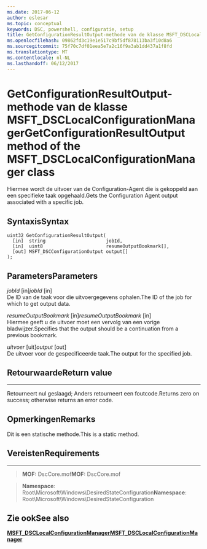 ```yaml
---
ms.date: 2017-06-12
author: eslesar
ms.topic: conceptual
keywords: DSC, powershell, configuratie, setup
title: GetConfigurationResultOutput-methode van de klasse MSFT_DSCLocalConfigurationManager
ms.openlocfilehash: 09862fd3c19e1e517c9bf5df878113ba3f10d8a6
ms.sourcegitcommit: 75f70c7df01eea5e7a2c16f9a3ab1dd437a1f8fd
ms.translationtype: MT
ms.contentlocale: nl-NL
ms.lasthandoff: 06/12/2017
---
```

# <a name="getconfigurationresultoutput-method-of-the-msftdsclocalconfigurationmanager-class"></a><span data-ttu-id="6190c-103">GetConfigurationResultOutput-methode van de klasse MSFT_DSCLocalConfigurationManager</span><span class="sxs-lookup"><span data-stu-id="6190c-103">GetConfigurationResultOutput method of the MSFT_DSCLocalConfigurationManager class</span></span>

<span data-ttu-id="6190c-104">Hiermee wordt de uitvoer van de Configuration-Agent die is gekoppeld aan een specifieke taak opgehaald.</span><span class="sxs-lookup"><span data-stu-id="6190c-104">Gets the Configuration Agent output associated with a specific job.</span></span>

<a name="syntax"></a><span data-ttu-id="6190c-105">Syntaxis</span><span class="sxs-lookup"><span data-stu-id="6190c-105">Syntax</span></span>
------

```mof
uint32 GetConfigurationResultOutput(
  [in]  string                      jobId,
  [in]  uint8                       resumeOutputBookmark[],
  [out] MSFT_DSCConfigurationOutput output[]
);
```

<a name="parameters"></a><span data-ttu-id="6190c-106">Parameters</span><span class="sxs-lookup"><span data-stu-id="6190c-106">Parameters</span></span>
----------

<span data-ttu-id="6190c-107">*jobId* \[in\]</span><span class="sxs-lookup"><span data-stu-id="6190c-107">*jobId* \[in\]</span></span>  
<span data-ttu-id="6190c-108">De ID van de taak voor die uitvoergegevens ophalen.</span><span class="sxs-lookup"><span data-stu-id="6190c-108">The ID of the job for which to get output data.</span></span>

<span data-ttu-id="6190c-109">*resumeOutputBookmark* \[in\]</span><span class="sxs-lookup"><span data-stu-id="6190c-109">*resumeOutputBookmark* \[in\]</span></span>  
<span data-ttu-id="6190c-110">Hiermee geeft u de uitvoer moet een vervolg van een vorige bladwijzer.</span><span class="sxs-lookup"><span data-stu-id="6190c-110">Specifies that the output should be a continuation from a previous bookmark.</span></span>

<span data-ttu-id="6190c-111">*uitvoer* \[uit\]</span><span class="sxs-lookup"><span data-stu-id="6190c-111">*output* \[out\]</span></span>  
<span data-ttu-id="6190c-112">De uitvoer voor de gespecificeerde taak.</span><span class="sxs-lookup"><span data-stu-id="6190c-112">The output for the specified job.</span></span>

## <a name="return-value"></a><span data-ttu-id="6190c-113">Retourwaarde</span><span class="sxs-lookup"><span data-stu-id="6190c-113">Return value</span></span>
------------

<span data-ttu-id="6190c-114">Retourneert nul geslaagd; Anders retourneert een foutcode.</span><span class="sxs-lookup"><span data-stu-id="6190c-114">Returns zero on success; otherwise returns an error code.</span></span>

## <a name="remarks"></a><span data-ttu-id="6190c-115">Opmerkingen</span><span class="sxs-lookup"><span data-stu-id="6190c-115">Remarks</span></span>

<span data-ttu-id="6190c-116">Dit is een statische methode.</span><span class="sxs-lookup"><span data-stu-id="6190c-116">This is a static method.</span></span>

## <a name="requirements"></a><span data-ttu-id="6190c-117">Vereisten</span><span class="sxs-lookup"><span data-stu-id="6190c-117">Requirements</span></span>
------------
><span data-ttu-id="6190c-118">**MOF:** DscCore.mof</span><span class="sxs-lookup"><span data-stu-id="6190c-118">**MOF:** DscCore.mof</span></span>

><span data-ttu-id="6190c-119">**Namespace**: Root\Microsoft\Windows\DesiredStateConfiguration</span><span class="sxs-lookup"><span data-stu-id="6190c-119">**Namespace**: Root\Microsoft\Windows\DesiredStateConfiguration</span></span>


## <a name="see-also"></a><span data-ttu-id="6190c-120">Zie ook</span><span class="sxs-lookup"><span data-stu-id="6190c-120">See also</span></span>


[<span data-ttu-id="6190c-121">**MSFT_DSCLocalConfigurationManager**</span><span class="sxs-lookup"><span data-stu-id="6190c-121">**MSFT_DSCLocalConfigurationManager**</span></span>](msft-dsclocalconfigurationmanager.md)

 

 




